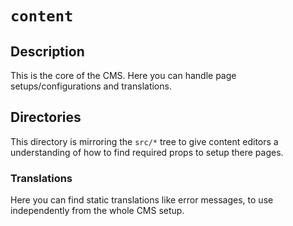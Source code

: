 # `content`

## Description
This is the core of the CMS. Here you can handle page setups/configurations and translations.

## Directories
This directory is mirroring the `src/*` tree to give content editors a understanding of how to find required props to setup there pages.

### Translations
Here you can find static translations like error messages, to use independently from the whole CMS setup.
